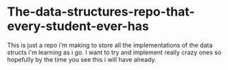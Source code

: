 # The-data-structures-repo-that-every-student-ever-has
This is just a repo i'm making to store all the implementations of the data structs i'm learning as i go. I want to try and implement really crazy ones so hopefully by the time you see this i will have already. 
